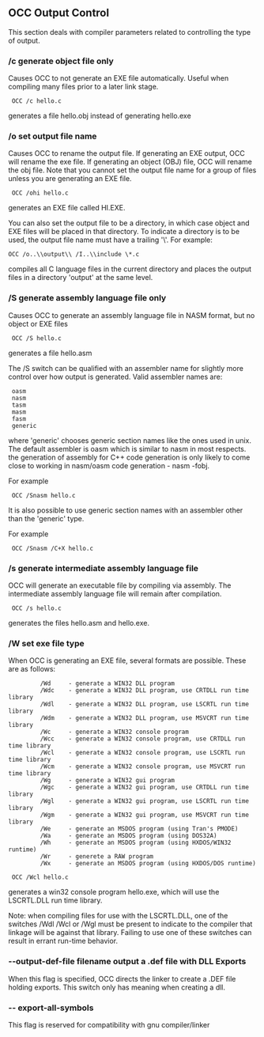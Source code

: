 ## OCC Output Control
 

 
 This section deals with compiler parameters related to controlling the type of output.
 
### /c    generate object file only
 
  Causes OCC to not generate an EXE file automatically.  Useful when compiling many files prior to a later link stage.
 
     OCC /c hello.c
 
  generates a file hello.obj instead of generating hello.exe
 
### /o      set output file name
 
  Causes OCC to rename the output file. If generating an EXE output, OCC will rename the exe file.  If generating an object (OBJ) file, OCC will rename the obj file.  Note that you cannot set the output file name for a group of files unless you are generating an EXE file.
 
     OCC /ohi hello.c
 
  generates an EXE file called HI.EXE.

 You can also set the output file to be a directory, in which case object and EXE files will be placed in that directory.  To indicate a directory is to be used, the output file name must have a trailing '\\'.   For example:

    OCC /o..\\output\\ /I..\\include \*.c

 compiles all C language files in the current directory and places the output files in a directory 'output' at the same level.
 
### /S    generate assembly language file only
 
  Causes OCC to generate an assembly language file in NASM format, but no object or EXE files
 
     OCC /S hello.c
 
  generates a file hello.asm

  The /S switch can be qualified with an assembler name for slightly more control over how output is generated.   Valid assembler names are:
  
     oasm
     nasm
     tasm
     masm
     fasm
     generic

  where 'generic' chooses generic section names like the ones used in unix.   The default assembler is oasm which is similar to nasm in most respects.
  the generation of assembly for C++ code generation is only likely to come close to working in nasm/oasm code generation - nasm -fobj.

  For example
 
     OCC /Snasm hello.c

  It is also possible to use generic section names with an assembler other than the 'generic' type.

  For example
 
     OCC /Snasm /C+X hello.c
 
### /s    generate intermediate assembly language file
 
  OCC will generate an executable file by compiling via assembly.  The intermediate assembly language file will remain after compilation.
 
     OCC /s hello.c
     
  generates the files hello.asm and hello.exe.
 
### /W     set exe file type
 
  When OCC is generating an EXE file, several formats are possible.  These are as follows:
 
             /Wd     - generate a WIN32 DLL program
             /Wdc    - generate a WIN32 DLL program, use CRTDLL run time library
             /Wdl    - generate a WIN32 DLL program, use LSCRTL run time library
             /Wdm    - generate a WIN32 DLL program, use MSVCRT run time library
             /Wc     - generate a WIN32 console program
             /Wcc    - generate a WIN32 console program, use CRTDLL run time library
             /Wcl    - generate a WIN32 console program, use LSCRTL run time library
             /Wcm    - generate a WIN32 console program, use MSVCRT run time library
             /Wg     - generate a WIN32 gui program
             /Wgc    - generate a WIN32 gui program, use CRTDLL run time library
             /Wgl    - generate a WIN32 gui program, use LSCRTL run time library
             /Wgm    - generate a WIN32 gui program, use MSVCRT run time library
             /We     - generate an MSDOS program (using Tran's PMODE)
             /Wa     - generate an MSDOS program (using DOS32A)
             /Wh     - generate an MSDOS program (using HXDOS/WIN32 runtime)
             /Wr     - generete a RAW program
             /Wx     - generate an MSDOS program (using HXDOS/DOS runtime)
 
     OCC /Wcl hello.c
 
 generates a win32 console program hello.exe, which will use the LSCRTL.DLL run time library.
 
 Note: when compiling files for use with the LSCRTL.DLL, one of the switches /Wdl /Wcl or /Wgl must be present to indicate to the compiler that linkage will be against that library.  Failing to use one of these switches can result in errant run-time behavior.

### --output-def-file filename       output a .def file with DLL Exports

 When this flag is specified, OCC directs the linker to create a .DEF file holding exports.   This switch only has meaning when creating a dll.

### -- export-all-symbols

 This flag is reserved for compatibility with gnu compiler/linker
